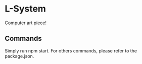 # L-System

Computer art piece!

## Commands

Simply run npm start. For others commands, please refer to the package.json.
